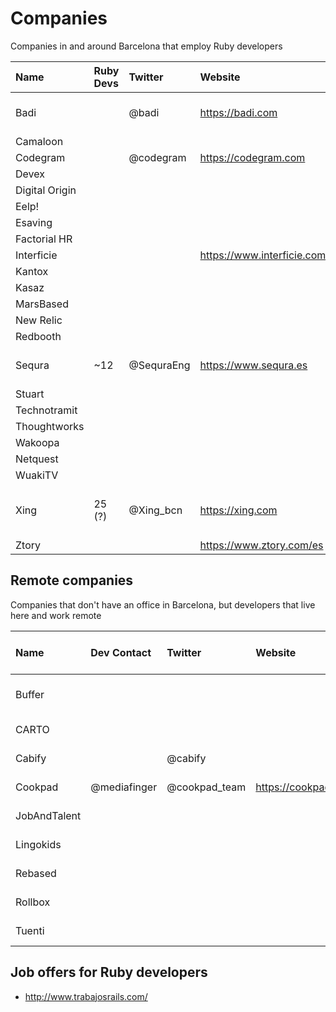 # Companies

Companies in and around Barcelona that employ Ruby developers

| Name           | Ruby Devs | Twitter    | Website                    | Address                    |
|:---------------|:----------|:-----------|:---------------------------|:---------------------------|
| Badi           |           | @badi      | https://badi.com           | Av. Meridiana 89           |
| Camaloon       |           |            |                            |                            |
| Codegram       |           | @codegram  | https://codegram.com       | Terassa                    |
| Devex          |           |            |                            |                            |
| Digital Origin |           |            |                            |                            |
| Eelp!          |           |            |                            |                            |
| Esaving        |           |            |                            |                            |
| Factorial HR   |           |            |                            |                            |
| Interficie     |           |            | https://www.interficie.com |                            |
| Kantox         |           |            |                            |                            |
| Kasaz          |           |            |                            |                            |
| MarsBased      |           |            |                            |                            |
| New Relic      |           |            |                            |                            |
| Redbooth       |           |            |                            |                            |
| Sequra         | ~12       | @SequraEng | https://www.sequra.es      | C/ Aragón, 383             |
| Stuart         |           |            |                            |                            |
| Technotramit   |           |            |                            |                            |
| Thoughtworks   |           |            |                            |                            |
| Wakoopa        |           |            |                            |                            |
| Netquest       |           |            |                            |                            |
| WuakiTV        |           |            |                            |                            |
| Xing           | 25 (?)    | @Xing_bcn  | https://xing.com           | Carrer Consell de Cent 334 |
| Ztory          |           |            | https://www.ztory.com/es   |                            |

## Remote companies

Companies that don't have an office in Barcelona, but developers that live here and work remote

| Name         | Dev Contact  | Twitter       | Website             | City, Country of HQ |
|:-------------|:-------------|:--------------|:--------------------|:--------------------|
| Buffer       |              |               |                     | New York, USA       |
| CARTO        |              |               |                     | Madrid, Spain       |
| Cabify       |              | @cabify       |                     | Madrid, Spain       |
| Cookpad      | @mediafinger | @cookpad_team | https://cookpad.com | Bristol, UK         |
| JobAndTalent |              |               |                     | Madrid, Spain       |
| Lingokids    |              |               |                     | Madrid, Spain       |
| Rebased      |              |               |                     | Warsaw, Poland      |
| Rollbox      |              |               |                     | Madrid, Spain       |
| Tuenti       |              |               |                     | Madrid, Spain       |

## Job offers for Ruby developers

* http://www.trabajosrails.com/




